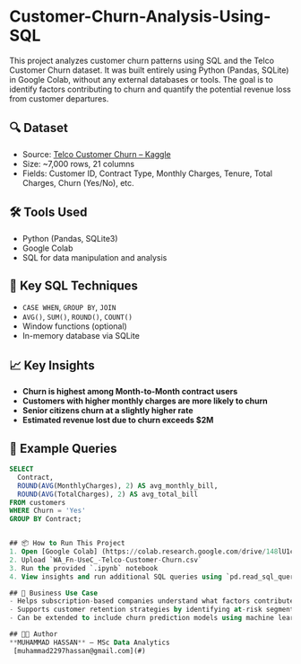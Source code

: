 # Customer-Churn-Analysis-Using-SQL

This project analyzes customer churn patterns using SQL and the Telco Customer Churn dataset. It was built entirely using Python (Pandas, SQLite) in Google Colab, without any external databases or tools. The goal is to identify factors contributing to churn and quantify the potential revenue loss from customer departures.

## 🔍 Dataset
- Source: [Telco Customer Churn – Kaggle](https://www.kaggle.com/datasets/blastchar/telco-customer-churn)
- Size: ~7,000 rows, 21 columns
- Fields: Customer ID, Contract Type, Monthly Charges, Tenure, Total Charges, Churn (Yes/No), etc.

## 🛠 Tools Used
- Python (Pandas, SQLite3)
- Google Colab
- SQL for data manipulation and analysis

## 🧪 Key SQL Techniques
- `CASE WHEN`, `GROUP BY`, `JOIN`
- `AVG()`, `SUM()`, `ROUND()`, `COUNT()`
- Window functions (optional)
- In-memory database via SQLite

## 📈 Key Insights
- **Churn is highest among Month-to-Month contract users**
- **Customers with higher monthly charges are more likely to churn**
- **Senior citizens churn at a slightly higher rate**
- **Estimated revenue lost due to churn exceeds $2M**

## 📌 Example Queries
```sql
SELECT
  Contract,
  ROUND(AVG(MonthlyCharges), 2) AS avg_monthly_bill,
  ROUND(AVG(TotalCharges), 2) AS avg_total_bill
FROM customers
WHERE Churn = 'Yes'
GROUP BY Contract;


## 📦 How to Run This Project
1. Open [Google Colab] (https://colab.research.google.com/drive/148lU1cs5WCnFDgAl2Rtcn0mZNkzxQWKD?usp=drive_link))
2. Upload `WA_Fn-UseC_-Telco-Customer-Churn.csv`
3. Run the provided `.ipynb` notebook
4. View insights and run additional SQL queries using `pd.read_sql_query(...)`

## 🧾 Business Use Case
- Helps subscription-based companies understand what factors contribute to customer churn.
- Supports customer retention strategies by identifying at-risk segments.
- Can be extended to include churn prediction models using machine learning.

## 👨‍💻 Author
**MUHAMMAD HASSAN** – MSc Data Analytics  
 [muhammad2297hassan@gmail.com](#)

